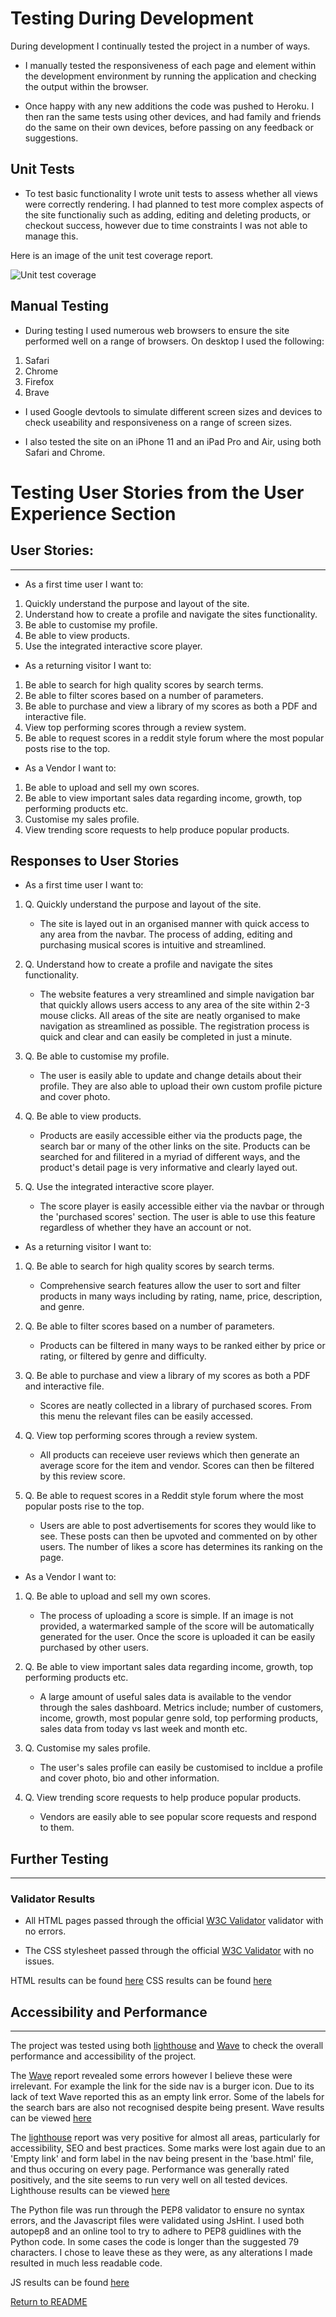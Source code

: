 # Testing During Development

During development I continually tested the project in a number of ways.

- I manually tested the responsiveness of each page and element within the development environment by running the application and checking the output within the browser.

- Once happy with any new additions the code was pushed to Heroku. I then ran the same tests using other devices, and had family and friends do the same on their own devices, before passing on any feedback or suggestions.

## Unit Tests

* To test basic functionality I wrote unit tests to assess whether all views were correctly rendering. I had planned to test more complex aspects of the site functionaliy such as adding, editing and deleting products, or checkout success, however due to time constraints I was not able to manage this.

Here is an image of the unit test coverage report.

![Unit test coverage](./README_images/testing_images/unit_tests/test_coverage-min.png "unit test coverage report")

## Manual Testing

* During testing I used numerous web browsers to ensure the site performed well on a range of browsers. On desktop I used the following:

1. Safari
2. Chrome
3. Firefox
4. Brave

* I used Google devtools to simulate different screen sizes and devices to check useability and responsiveness on a range of screen sizes.

* I also tested the site on an iPhone 11 and an iPad Pro and Air, using both Safari and Chrome.


# Testing User Stories from the User Experience Section

## User Stories:
---
- As a first time user I want to:

1. Quickly understand the purpose and layout of the site.
2. Understand how to create a profile and navigate the sites functionality.
3. Be able to customise my profile.
4. Be able to view products.
5. Use the integrated interactive score player.

- As a returning visitor I want to:

1. Be able to search for high quality scores by search terms.
2. Be able to filter scores based on a number of parameters.
3. Be able to purchase and view a library of my scores as both a PDF and interactive file.
4. View top performing scores through a review system.
5. Be able to request scores in a reddit style forum where the most popular posts rise to the top.

- As a Vendor I want to:

1. Be able to upload and sell my own scores.
2. Be able to view important sales data regarding income, growth, top performing products etc.
3. Customise my sales profile.
4. View trending score requests to help produce popular products.

## Responses to User Stories

- As a first time user I want to:

1. Q.  Quickly understand the purpose and layout of the site.
      * The site is layed out in an organised manner with quick access to any area from the navbar. The process of adding, editing and purchasing musical scores is intuitive and streamlined.

2. Q. Understand how to create a profile and navigate the sites functionality.
      * The website features a very streamlined and simple navigation bar that quickly allows users access to any area of the site within 2-3 mouse clicks. All areas of the site are neatly organised to make navigation as streamlined as possible.
      The registration process is quick and clear and can easily be completed in just a minute.

3. Q. Be able to customise my profile.
      * The user is easily able to update and change details about their profile. They are also able to upload their own custom profile picture and cover photo.

4. Q. Be able to view products.
    * Products are easily accessible either via the products page, the search bar or many of the other links on the site. Products can be searched for and filitered in a myriad of different ways, and the product's detail page is very informative and clearly layed out.

5. Q.  Use the integrated interactive score player.
      * The score player is easily accessible either via the navbar or through the 'purchased scores' section. The user is able to use this feature regardless of whether they have an account or not.


- As a returning visitor I want to:

1. Q. Be able to search for high quality scores by search terms.
      * Comprehensive search features allow the user to sort and filter products in many ways including by rating, name, price, description, and genre.

2. Q. Be able to filter scores based on a number of parameters.
      * Products can be filtered in many ways to be ranked either by price or rating, or filtered by genre and difficulty.

3. Q. Be able to purchase and view a library of my scores as both a PDF and interactive file.
      * Scores are neatly collected in a library of purchased scores. From this menu the relevant files can be easily accessed. 

4. Q. View top performing scores through a review system.
      * All products can receieve user reviews which then generate an average score for the item and vendor. Scores can then be filtered by this review score.

5. Q. Be able to request scores in a Reddit style forum where the most popular posts rise to the top.
      * Users are able to post advertisements for scores they would like to see. These posts can then be upvoted and commented on by other users. The number of likes a score has determines its ranking on the page.

            
- As a Vendor I want to:

1. Q. Be able to upload and sell my own scores.
    * The process of uploading a score is simple. If an image is not provided, a watermarked sample of the score will be automatically generated for the user. Once the score is uploaded it can be easily purchased by other users. 

2. Q. Be able to view important sales data regarding income, growth, top performing products etc.
    * A large amount of useful sales data is available to the vendor through the sales dashboard. Metrics include; number of customers, income, growth, most popular genre sold, top performing products, sales data from today vs last week and month etc.

3. Q. Customise my sales profile.
    * The user's sales profile can easily be customised to incldue a profile and cover photo, bio and other information.

4. Q. View trending score requests to help produce popular products.
    * Vendors are easily able to see popular score requests and respond to them.
    
## Further Testing
---
### Validator Results
* All HTML pages passed through the official [W3C Validator](https://validator.w3.org) validator with no errors.

* The CSS stylesheet passed through the official [W3C Validator](https://validator.w3.org) with no issues.

HTML results can be found [here](README_images/testing_images/html)
CSS results can be found [here](README_images/testing_images/css)


## Accessibility and Performance
---
The project was tested using both [lighthouse](https://developers.google.com/web/tools/lighthouse) and [Wave](https://wave.webaim.org/) to check the overall performance and accessibility of the project.

The [Wave](https://wave.webaim.org/) report revealed some errors however I believe these were irrelevant. For example the link for the side nav is a burger icon. Due to its lack of text Wave reported this as an empty link error. Some of the labels for the search bars are also not recognised despite being present.
Wave results can be viewed [here](README_images/testing_images/wave)

The [lighthouse](https://developers.google.com/web/tools/lighthouse) report was very positive for almost all areas, particularly for accessibility, SEO and best practices. Some marks were lost again due to an 'Empty link' and form label in the nav being present in the 'base.html' file, and thus occuring on every page.
Performance was generally rated positively, and the site seems to run very well on all tested devices.
Lighthouse results can be viewed [here](README_images/testing_images/lighthouse)

The Python file was run through the PEP8 validator to ensure no syntax errors, and the Javascript files were validated using JsHint.
I used both autopep8 and an online tool to try to adhere to PEP8 guidlines with the Python code. In some cases the code is longer than the suggested 79 characters. I chose to leave these as they were, as any alterations I made resulted in much less readable code.

JS results can be found [here](README_images/testing_images/js)

[Return to README](/README.md)